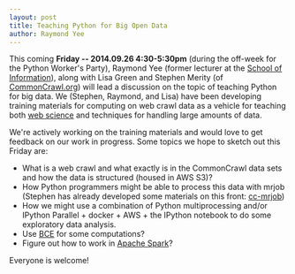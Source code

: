 ```yaml
---
layout: post
title: Teaching Python for Big Open Data
author: Raymond Yee
---
```

This coming **Friday -- 2014.09.26 4:30-5:30pm** (during the off-week for the
Python Worker's Party), Raymond Yee (former lecturer at the [School of
Information](http://ischool.berkeley.edu)), along with Lisa Green and Stephen
Merity (of [CommonCrawl.org](http://commoncrawl.org)) will lead a discussion on
the topic of teaching Python for big data.  We (Stephen, Raymond, and Lisa) have
been developing training materials for computing on web crawl data as a vehicle
for teaching both [web science](http://en.wikipedia.org/wiki/Web_science) and
techniques for handling large amounts of data.

We're actively working on the training materials and would love to get
feedback on our work in progress. Some topics we hope to sketch out this
Friday are:

* What is a web crawl and what exactly is in the CommonCrawl data sets and how
  the data is structured (housed in AWS S3)?
* How Python programmers might be able to process this data with mrjob (Stephen
  has already developed some materials on this front:
  [cc-mrjob](https://github.com/commoncrawl/cc-mrjob))
* How we might use a combination of Python multiprocessing and/or IPython
  Parallel + docker + AWS + the IPython notebook to do some exploratory data
  analysis.
* Use [BCE](http://collaboratool.berkeley.edu/) for some computations?
* Figure out how to work in [Apache Spark](https://spark.apache.org/)?

Everyone is welcome!

